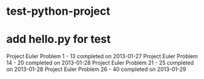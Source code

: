 test-python-project
===================
add hello.py for test
===================
Project Euler Problem 1 - 13 completed on 2013-01-27
Project Euler Problem 14 - 20 completed on 2013-01-28
Project Euler Problem 21 - 25 completed on 2013-01-28
Project Euler Problem 26 - 40 completed on 2013-01-29